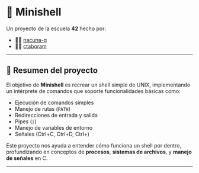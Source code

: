 # 🐚 Minishell

Un proyecto de la escuela **42** hecho por:  
- 👨‍💻 [nacuna-g](https://github.com/nacuna-g)  
- 👨‍💻 [ctaboram](https://github.com/ctaboram)  

---

## 📖 Resumen del proyecto

El objetivo de **Minishell** es recrear un shell simple de UNIX, implementando un intérprete de comandos que soporte funcionalidades básicas como:  
- Ejecución de comandos simples  
- Manejo de rutas (`PATH`)  
- Redirecciones de entrada y salida  
- Pipes (`|`)  
- Manejo de variables de entorno  
- Señales (Ctrl+C, Ctrl+D, Ctrl+\)  

Este proyecto nos ayuda a entender cómo funciona un shell por dentro, profundizando en conceptos de **procesos**, **sistemas de archivos**, y **manejo de señales** en C.

---
